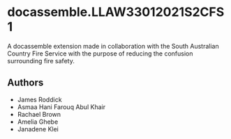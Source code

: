 # docassemble.LLAW33012021S2CFS1

A docassemble extension made in collaboration with the South Australian Country Fire Service with the purpose of reducing the confusion surrounding fire safety.

## Authors

* James Roddick
* Asmaa Hani Farouq Abul Khair
* Rachael Brown
* Amelia Ghebe
* Janadene Klei